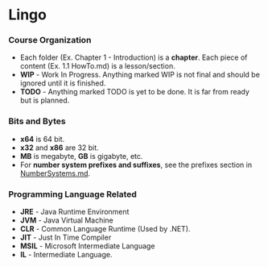 # Lingo
### Course Organization
* Each folder (Ex. Chapter 1 - Introduction) is a **chapter**. Each piece of content (Ex. 1.1 HowTo.md) is a lesson/section.
* **WIP** - Work In Progress. Anything marked WIP is not final and should be ignored until it is finished.
* **TODO** - Anything marked TODO is yet to be done. It is far from ready but is planned.

### Bits and Bytes
* **x64** is 64 bit.
* **x32** and **x86** are 32 bit.
* **MB** is megabyte, **GB** is gigabyte, etc.
* For **number system prefixes and suffixes**, see the prefixes section in [NumberSystems.md](Chapter%202%20-%20BinaryBasics/2.1%20NumberSystems.md).

### Programming Language Related  
* **JRE** - Java Runtime Environment
* **JVM** - Java Virtual Machine
* **CLR** - Common Language Runtime (Used by .NET).
* **JIT** - Just In Time Compiler
* **MSIL** - Microsoft Intermediate Language
* **IL** - Intermediate Language.


